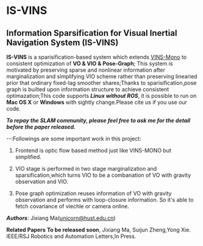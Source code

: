 # IS-VINS
## Information Sparsification for Visual Inertial Navigation System (IS-VINS)

**IS-VINS** is a sparisification-based system which extends [VINS-Mono](https://github.com/HKUST-Aerial-Robotics/VINS-Mono) to consistent optimization of **VO & VIO & Pose-Graph**; This system is motivated by preserving sparse and nonlinear information after marginalization and simplifying VIO scheme rather than preserving linearied prior that ordinary fixed-lag smoother shares;Thanks to sparisification,pose graph is builted upon information structure to achieve consistent optimazation;This code supports ***Linux without ROS***, it is possible to run on **Mac OS X** or **Windows** with sightly change.Please cite us if you use our code.

***To repay the SLAM community, please feel free to ask me for the detail before the paper released.***

--:Followings are some important work in this project:

1. Frontend is optic flow based method just like VINS-MONO but simplified.

2. VIO stage is performed in two stage marginalization and sparsification,which turns VIO to be a combanation of VO with gravity observation and VIO.

3. Pose graph optimization reuses information of VO with gravity observation and performs with loop-closure information. So it's able to fetch covariance of viechle or camera online. 

***Authors***: Jixiang Ma(unicorn@hust.edu.cn)

**Related Papers**
**To be released soon**, Jixiang Ma, Suijun Zheng,Yong Xie. IEEE/RSJ Robotics and Automation Letters,In Press.


